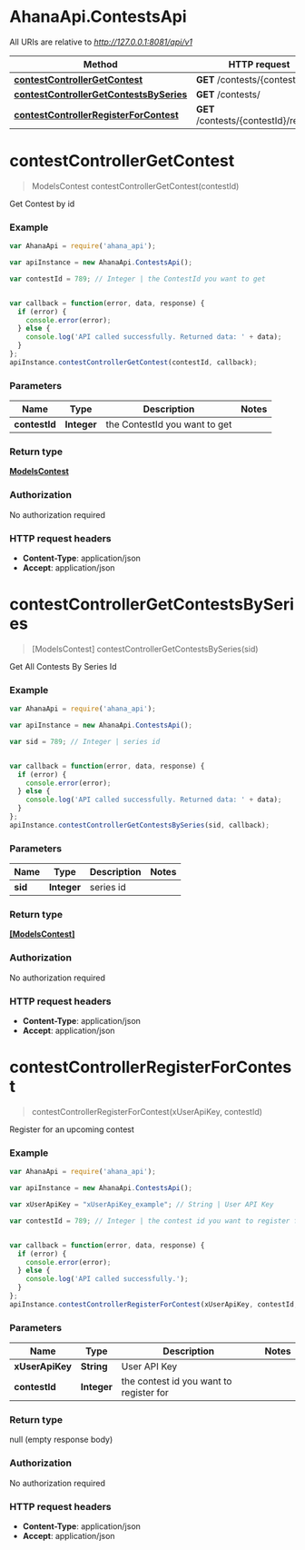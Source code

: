 # AhanaApi.ContestsApi

All URIs are relative to *http://127.0.0.1:8081/api/v1*

Method | HTTP request | Description
------------- | ------------- | -------------
[**contestControllerGetContest**](ContestsApi.md#contestControllerGetContest) | **GET** /contests/{contestId} | 
[**contestControllerGetContestsBySeries**](ContestsApi.md#contestControllerGetContestsBySeries) | **GET** /contests/ | 
[**contestControllerRegisterForContest**](ContestsApi.md#contestControllerRegisterForContest) | **GET** /contests/{contestId}/register | 


<a name="contestControllerGetContest"></a>
# **contestControllerGetContest**
> ModelsContest contestControllerGetContest(contestId)



Get Contest by id

### Example
```javascript
var AhanaApi = require('ahana_api');

var apiInstance = new AhanaApi.ContestsApi();

var contestId = 789; // Integer | the ContestId you want to get


var callback = function(error, data, response) {
  if (error) {
    console.error(error);
  } else {
    console.log('API called successfully. Returned data: ' + data);
  }
};
apiInstance.contestControllerGetContest(contestId, callback);
```

### Parameters

Name | Type | Description  | Notes
------------- | ------------- | ------------- | -------------
 **contestId** | **Integer**| the ContestId you want to get | 

### Return type

[**ModelsContest**](ModelsContest.md)

### Authorization

No authorization required

### HTTP request headers

 - **Content-Type**: application/json
 - **Accept**: application/json

<a name="contestControllerGetContestsBySeries"></a>
# **contestControllerGetContestsBySeries**
> [ModelsContest] contestControllerGetContestsBySeries(sid)



Get All Contests By Series Id

### Example
```javascript
var AhanaApi = require('ahana_api');

var apiInstance = new AhanaApi.ContestsApi();

var sid = 789; // Integer | series id


var callback = function(error, data, response) {
  if (error) {
    console.error(error);
  } else {
    console.log('API called successfully. Returned data: ' + data);
  }
};
apiInstance.contestControllerGetContestsBySeries(sid, callback);
```

### Parameters

Name | Type | Description  | Notes
------------- | ------------- | ------------- | -------------
 **sid** | **Integer**| series id | 

### Return type

[**[ModelsContest]**](ModelsContest.md)

### Authorization

No authorization required

### HTTP request headers

 - **Content-Type**: application/json
 - **Accept**: application/json

<a name="contestControllerRegisterForContest"></a>
# **contestControllerRegisterForContest**
> contestControllerRegisterForContest(xUserApiKey, contestId)



Register for an upcoming contest

### Example
```javascript
var AhanaApi = require('ahana_api');

var apiInstance = new AhanaApi.ContestsApi();

var xUserApiKey = "xUserApiKey_example"; // String | User API Key

var contestId = 789; // Integer | the contest id you want to register for


var callback = function(error, data, response) {
  if (error) {
    console.error(error);
  } else {
    console.log('API called successfully.');
  }
};
apiInstance.contestControllerRegisterForContest(xUserApiKey, contestId, callback);
```

### Parameters

Name | Type | Description  | Notes
------------- | ------------- | ------------- | -------------
 **xUserApiKey** | **String**| User API Key | 
 **contestId** | **Integer**| the contest id you want to register for | 

### Return type

null (empty response body)

### Authorization

No authorization required

### HTTP request headers

 - **Content-Type**: application/json
 - **Accept**: application/json

